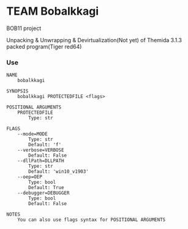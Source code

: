 # TEAM Bobalkkagi
BOB11 project

Unpacking & Unwrapping & Devirtualization(Not yet) of Themida 3.1.3 packed program(Tiger red64)


### Use
```
NAME
    bobalkkagi

SYNOPSIS
    bobalkkagi PROTECTEDFILE <flags>

POSITIONAL ARGUMENTS
    PROTECTEDFILE
        Type: str

FLAGS
    --mode=MODE
        Type: str
        Default: 'f'
    --verbose=VERBOSE
        Default: False
    --dllPath=DLLPATH
        Type: str
        Default: 'win10_v1903'
    --oep=OEP
        Type: bool
        Default: True
    --debugger=DEBUGGER
        Type: bool
        Default: False

NOTES
    You can also use flags syntax for POSITIONAL ARGUMENTS

```

